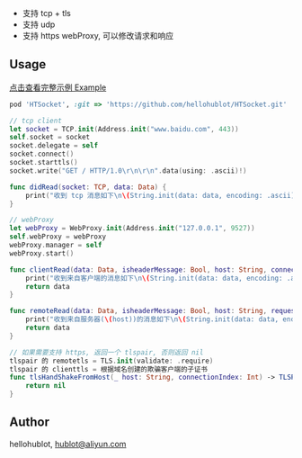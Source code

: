 - 支持 tcp + tls
- 支持 udp
- 支持 https webProxy, 可以修改请求和响应

## Usage

[点击查看完整示例 Example](./Example/HTSocketExample/ViewController.swift)

```ruby
pod 'HTSocket', :git => 'https://github.com/hellohublot/HTSocket.git'
```
```swift
// tcp client
let socket = TCP.init(Address.init("www.baidu.com", 443))
self.socket = socket
socket.delegate = self
socket.connect()
socket.starttls()
socket.write("GET / HTTP/1.0\r\n\r\n".data(using: .ascii)!)

func didRead(socket: TCP, data: Data) {
    print("收到 tcp 消息如下\n\(String.init(data: data, encoding: .ascii) ?? "")")
}
```

```swift
// webProxy
let webProxy = WebProxy.init(Address.init("127.0.0.1", 9527))
self.webProxy = webProxy
webProxy.manager = self
webProxy.start()

func clientRead(data: Data, isheaderMessage: Bool, host: String, connectionIndex: Int) -> Data {
    print("收到来自客户端的消息如下\n\(String.init(data: data, encoding: .ascii) ?? "")")
    return data
}

func remoteRead(data: Data, isheaderMessage: Bool, host: String, requestData: Data, connectionIndex: Int) -> Data {
    print("收到来自服务器(\(host))的消息如下\n\(String.init(data: data, encoding: .ascii) ?? "")")
    return data
}

// 如果需要支持 https, 返回一个 tlspair, 否则返回 nil
tlspair 的 remotetls = TLS.init(validate: .require)
tlspair 的 clienttls = 根据域名创建的欺骗客户端的子证书
func tlsHandShakeFromHost(_ host: String, connectionIndex: Int) -> TLSPair? {
	return nil
}
```

## Author

hellohublot, hublot@aliyun.com
